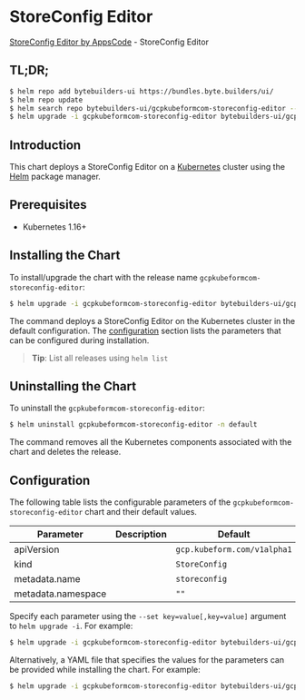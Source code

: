 # StoreConfig Editor

[StoreConfig Editor by AppsCode](https://byte.builders) - StoreConfig Editor

## TL;DR;

```bash
$ helm repo add bytebuilders-ui https://bundles.byte.builders/ui/
$ helm repo update
$ helm search repo bytebuilders-ui/gcpkubeformcom-storeconfig-editor --version=v0.4.18
$ helm upgrade -i gcpkubeformcom-storeconfig-editor bytebuilders-ui/gcpkubeformcom-storeconfig-editor -n default --create-namespace --version=v0.4.18
```

## Introduction

This chart deploys a StoreConfig Editor on a [Kubernetes](http://kubernetes.io) cluster using the [Helm](https://helm.sh) package manager.

## Prerequisites

- Kubernetes 1.16+

## Installing the Chart

To install/upgrade the chart with the release name `gcpkubeformcom-storeconfig-editor`:

```bash
$ helm upgrade -i gcpkubeformcom-storeconfig-editor bytebuilders-ui/gcpkubeformcom-storeconfig-editor -n default --create-namespace --version=v0.4.18
```

The command deploys a StoreConfig Editor on the Kubernetes cluster in the default configuration. The [configuration](#configuration) section lists the parameters that can be configured during installation.

> **Tip**: List all releases using `helm list`

## Uninstalling the Chart

To uninstall the `gcpkubeformcom-storeconfig-editor`:

```bash
$ helm uninstall gcpkubeformcom-storeconfig-editor -n default
```

The command removes all the Kubernetes components associated with the chart and deletes the release.

## Configuration

The following table lists the configurable parameters of the `gcpkubeformcom-storeconfig-editor` chart and their default values.

|     Parameter      | Description |                Default                 |
|--------------------|-------------|----------------------------------------|
| apiVersion         |             | <code>gcp.kubeform.com/v1alpha1</code> |
| kind               |             | <code>StoreConfig</code>               |
| metadata.name      |             | <code>storeconfig</code>               |
| metadata.namespace |             | <code>""</code>                        |


Specify each parameter using the `--set key=value[,key=value]` argument to `helm upgrade -i`. For example:

```bash
$ helm upgrade -i gcpkubeformcom-storeconfig-editor bytebuilders-ui/gcpkubeformcom-storeconfig-editor -n default --create-namespace --version=v0.4.18 --set apiVersion=gcp.kubeform.com/v1alpha1
```

Alternatively, a YAML file that specifies the values for the parameters can be provided while
installing the chart. For example:

```bash
$ helm upgrade -i gcpkubeformcom-storeconfig-editor bytebuilders-ui/gcpkubeformcom-storeconfig-editor -n default --create-namespace --version=v0.4.18 --values values.yaml
```
